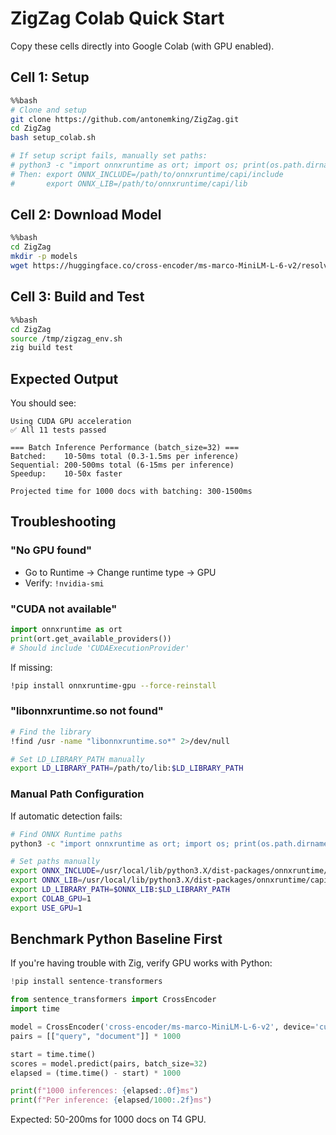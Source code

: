 # ZigZag Colab Quick Start

Copy these cells directly into Google Colab (with GPU enabled).

## Cell 1: Setup

```bash
%%bash
# Clone and setup
git clone https://github.com/antonemking/ZigZag.git
cd ZigZag
bash setup_colab.sh

# If setup script fails, manually set paths:
# python3 -c "import onnxruntime as ort; import os; print(os.path.dirname(ort.__file__))"
# Then: export ONNX_INCLUDE=/path/to/onnxruntime/capi/include
#       export ONNX_LIB=/path/to/onnxruntime/capi/lib
```

## Cell 2: Download Model

```bash
%%bash
cd ZigZag
mkdir -p models
wget https://huggingface.co/cross-encoder/ms-marco-MiniLM-L-6-v2/resolve/main/model.onnx -O models/minilm.onnx
```

## Cell 3: Build and Test

```bash
%%bash
cd ZigZag
source /tmp/zigzag_env.sh
zig build test
```

## Expected Output

You should see:
```
Using CUDA GPU acceleration
✅ All 11 tests passed

=== Batch Inference Performance (batch_size=32) ===
Batched:    10-50ms total (0.3-1.5ms per inference)
Sequential: 200-500ms total (6-15ms per inference)
Speedup:    10-50x faster

Projected time for 1000 docs with batching: 300-1500ms
```

## Troubleshooting

### "No GPU found"
- Go to Runtime → Change runtime type → GPU
- Verify: `!nvidia-smi`

### "CUDA not available"
```python
import onnxruntime as ort
print(ort.get_available_providers())
# Should include 'CUDAExecutionProvider'
```

If missing:
```bash
!pip install onnxruntime-gpu --force-reinstall
```

### "libonnxruntime.so not found"
```bash
# Find the library
!find /usr -name "libonnxruntime.so*" 2>/dev/null

# Set LD_LIBRARY_PATH manually
export LD_LIBRARY_PATH=/path/to/lib:$LD_LIBRARY_PATH
```

### Manual Path Configuration

If automatic detection fails:

```bash
# Find ONNX Runtime paths
python3 -c "import onnxruntime as ort; import os; print(os.path.dirname(ort.__file__))"

# Set paths manually
export ONNX_INCLUDE=/usr/local/lib/python3.X/dist-packages/onnxruntime/capi/include
export ONNX_LIB=/usr/local/lib/python3.X/dist-packages/onnxruntime/capi/lib
export LD_LIBRARY_PATH=$ONNX_LIB:$LD_LIBRARY_PATH
export COLAB_GPU=1
export USE_GPU=1
```

## Benchmark Python Baseline First

If you're having trouble with Zig, verify GPU works with Python:

```python
!pip install sentence-transformers

from sentence_transformers import CrossEncoder
import time

model = CrossEncoder('cross-encoder/ms-marco-MiniLM-L-6-v2', device='cuda')
pairs = [["query", "document"]] * 1000

start = time.time()
scores = model.predict(pairs, batch_size=32)
elapsed = (time.time() - start) * 1000

print(f"1000 inferences: {elapsed:.0f}ms")
print(f"Per inference: {elapsed/1000:.2f}ms")
```

Expected: 50-200ms for 1000 docs on T4 GPU.
